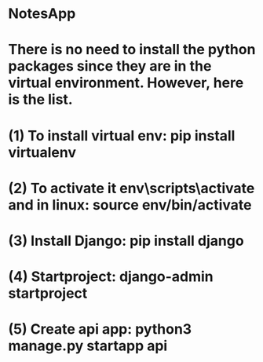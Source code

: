 # NotesApp


# There is no need to install the python packages since they are in the virtual environment. However, here is the list.

# (1) To install virtual env: pip install virtualenv

# (2) To activate it env\scripts\activate and in linux: source env/bin/activate

# (3) Install Django: pip install django

# (4) Startproject: django-admin startproject <name>

# (5) Create api app: python3 manage.py startapp api
